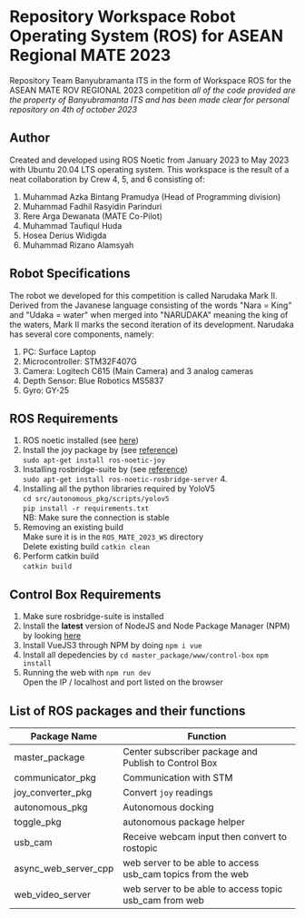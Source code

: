 # Repository Workspace Robot Operating System (ROS) for ASEAN Regional MATE 2023
Repository Team Banyubramanta ITS in the form of Workspace ROS for the ASEAN MATE ROV REGIONAL 2023 competition 
*all of the code provided are the property of Banyubramanta ITS and has been made clear for personal repository on 4th of october 2023*

## Author
Created and developed using ROS Noetic from January 2023 to May 2023 with Ubuntu 20.04 LTS operating system. This workspace is the result of a neat collaboration by Crew 4, 5, and 6 consisting of:
1. Muhammad Azka Bintang Pramudya (Head of Programming division)
2. Muhammad Fadhil Rasyidin Parinduri
3. Rere Arga Dewanata (MATE Co-Pilot)
4. Muhammad Taufiqul Huda
5. Hosea Derius Widigda
6. Muhammad Rizano Alamsyah

## Robot Specifications
The robot we developed for this competition is called Narudaka Mark II. Derived from the Javanese language consisting of the words "Nara = King" and "Udaka = water" when merged into "NARUDAKA" meaning the king of the waters, Mark II marks the second iteration of its development. Narudaka has several core components, namely:
1. PC: Surface Laptop 
2. Microcontroller: STM32F407G
3. Camera: Logitech C615 (Main Camera) and 3 analog cameras  
4. Depth Sensor: Blue Robotics MS5837    
5. Gyro: GY-25

## ROS Requirements
1. ROS noetic installed (see [here](https://wiki.ros.org/Installation/Ubuntu))  
2. Install the joy package by (see [reference](http://wiki.ros.org/joystick_drivers?distro=noetic))  
   `sudo apt-get install ros-noetic-joy`
3. Installing rosbridge-suite by (see [reference](http://wiki.ros.org/rosbridge_suite))  
   `sudo apt-get install ros-noetic-rosbridge-server` 4.
5. Installing all the python libraries required by YoloV5  
   `cd src/autonomous_pkg/scripts/yolov5`  
   `pip install -r requirements.txt`  
   NB: Make sure the connection is stable  
5. Removing an existing build   
   Make sure it is in the `ROS_MATE_2023_WS` directory      
   Delete existing build `catkin clean`  
6. Perform catkin build  
   `catkin build`

## Control Box Requirements  
1. Make sure rosbridge-suite is installed
2. Install the **latest** version of NodeJS and Node Package Manager (NPM) by looking [here](https://zonabiner.com/install-nodejs-ubuntu-20-04)  
3. Install VueJS3 through NPM by doing `npm i vue`  
4. Install all depedencies by
   `cd master_package/www/control-box`
   `npm install`
5. Running the web with 
   `npm run dev`   
   Open the IP / localhost and port listed on the browser

## List of ROS packages and their functions  
| Package Name | Function
| ----------- | ----------- |
| master_package | Center subscriber package and Publish to Control Box |
| communicator_pkg | Communication with STM |
| joy_converter_pkg | Convert `joy` readings |
| autonomous_pkg | Autonomous docking |
| toggle_pkg | autonomous package helper |
| usb_cam | Receive webcam input then convert to rostopic |
| async_web_server_cpp | web server to be able to access usb_cam topics from the web |
| web_video_server | web server to be able to access topic usb_cam from web |

